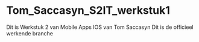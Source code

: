 # Tom_Saccasyn_S2IT_werkstuk1
Dit is Werkstuk 2 van Mobile Apps IOS van Tom Saccasyn Dit is de officieel werkende branche
